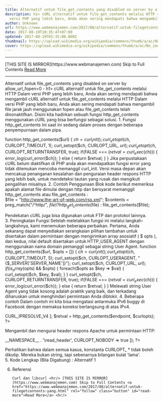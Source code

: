 ```yaml
---
title: Alternatif untuk file_get_contents yang disabled on server by allow_url_fopen=0
description: h1> cURL alternatif untuk file_get_contents melalui HTTP </h1>Dalam
  versi PHP yang lebih baru, Anda akan sering mendapati bahwa mengambil
author: Unknown
url: https://www.webmanajemen.com/2017/08/alternatif-untuk-filegetcontents-yang.html
date: 2017-08-19T10:35:47+07:00
updated: 2017-08-19T03:35:00.000Z
thumbnail: https://upload.wikimedia.org/wikipedia/commons/thumb/a/ac/No_image_available.svg/2048px-No_image_available.svg.png
cover: https://upload.wikimedia.org/wikipedia/commons/thumb/a/ac/No_image_available.svg/2048px-No_image_available.svg.png
---
```


<hr/> [THIS SITE IS MIRROR](https://www.webmanajemen.com) Skip to Full Contents <a href="https://www.webmanajemen.com/2017/08/alternatif-untuk-filegetcontents-yang.html" rel="follow" class="button" id="read-more">Read More</a> <hr/> Alternatif untuk file_get_contents yang disabled on server by allow_url_fopen=0 - h1> cURL alternatif untuk file_get_contents melalui HTTP </h1>Dalam versi PHP yang lebih baru, Anda akan sering mendapati bahwa mengambil cURL alternatif untuk file_get_contents melalui HTTP 
Dalam versi PHP yang lebih baru, Anda akan sering mendapati bahwa mengambil file jarak jauh menggunakan     fopen     atau     file_get_contents     telah dinonaktifkan. Disini kita hadirkan sebuah fungsi     http_get_contents     menggunakan cURL yang bisa berfungsi sebagai solusi. 
 1. Fungsi http_get_contents 
Ini saat ini sedang dalam proses dengan beberapa penyempurnaan dalam pipa.

function http_get_contents($url)
{  $ch = curl_init();
  curl_setopt($ch, CURLOPT_TIMEOUT, 1);
  curl_setopt($ch, CURLOPT_URL, $url);
  curl_setopt($ch, CURLOPT_RETURNTRANSFER, true);
  if(FALSE === ($retval = curl_exec($ch))) {
    error_log(curl_error($ch));
  } else {
    return $retval;
  }
}
Jika perpustakaan cURL belum diaktifkan di PHP anda akan mendapatkan      fungsi      error yang      tidak ditemukan      mencoba memanggil       curl_init.
Versi masa depan akan mencakup penanganan kesalahan dan penguraian header respons HTTP yang lebih baik, untuk mendeteksi tautan yang rusak dan mengikuti pengalihan misalnya. 
 2. Contoh Penggunaan 
Blok kode berikut memeriksa apakah alamat file dimulai dengan     http     dan bersyarat memanggil     http_get_contents     atau     file_get_contents     :    
$file = "http://www.the-art-of-web.com/rss.xml";
$contents = preg_match("/^http/", $file) ? http_get_contents($file) : file_get_contents($file);
  
 Pendekatan cURL juga bisa digunakan untuk FTP dan protokol lainnya.    
 3. Peningkatan Fungsi 
Setelah meletakkan fungsi ini melalui langkah-langkahnya, kami menemukan beberapa perbaikan. 
Pertama, Anda sekarang dapat menyediakan serangkaian pilihan tambahan untuk disertakan dalam permintaan dengan mengirimkan array asosiatif (     $ opts     ), dan kedua, nilai default disertakan untuk     HTTP_USER_AGENT     dengan menggunakan nama domain pemanggil sebagai string User Agent.
function http_get_contents($url, $opts = [])
{  $ch = curl_init();
  curl_setopt($ch, CURLOPT_TIMEOUT, 5);
  curl_setopt($ch, CURLOPT_USERAGENT, "{$_SERVER['SERVER_NAME']}");
  curl_setopt($ch, CURLOPT_URL, $url);
  if(is_array($opts) && $opts) {
    foreach($opts as $key => $val) {
      curl_setopt($ch, $key, $val);
    }
  }
  curl_setopt($ch, CURLOPT_RETURNTRANSFER, true);
  if(FALSE === ($retval = curl_exec($ch))) {
    error_log(curl_error($ch));
  } else {
    return $retval;
  }
}
Melewati string User Agent yang tidak kosong adalah praktik yang baik, dan terkadang diharuskan untuk menghindari permintaan Anda diblokir. 
 4. Beberapa contoh 
Dalam contoh ini kita bisa mengatasi antarmuka IPv6 buggy di Facebook dengan memaksa koneksi berlangsung di atas IPv4. 
<?PHP
  $endpoint = "https://graph.facebook.com/?id=" . urlencode($uri);
  $curlopts = [
    CURLOPT_IPRESOLVE => CURL_IPRESOLVE_V4
  ];
  $retval = http_get_contents($endpoint, $curlopts);
?>

Mengambil dan mengurai     header respons Apache     untuk permintaan HTTP: 
<?PHP
  function read_header($ch, $string)
  {
    // function to receive and process the respons headers
  }
  $tmp = http_get_contents($url, [
    CURLOPT_HEADERFUNCTION => __NAMESPACE__ . '\read_header',
    CURLOPT_NOBODY => true
  ]);
?>

 Perhatikan bahwa dalam semua kasus, konstanta CURLOPT_ * tidak boleh dikutip.         Mereka bukan string, tapi sebenarnya bilangan bulat 'lama'.    
5. Kode Lengkap (Bila Digabung) : 
Alternatif 1
<?php
function http_get_contents($url)
{  $ch = curl_init();
  curl_setopt($ch, CURLOPT_TIMEOUT, 1);
  curl_setopt($ch, CURLOPT_URL, $url);
  curl_setopt($ch, CURLOPT_RETURNTRANSFER, true);
  if(FALSE === ($retval = curl_exec($ch))) {
    error_log(curl_error($ch));
  } else {
    return $retval;
  }
}$getcontents = preg_match("/^http/", $url) ? http_get_contents($url) : file_get_contents($url);
echo $getcontents;
?>

6. Referensi 

       Curl dan libcurl <hr/> [THIS SITE IS MIRROR](https://www.webmanajemen.com) Skip to Full Contents <a href="https://www.webmanajemen.com/2017/08/alternatif-untuk-filegetcontents-yang.html" rel="follow" class="button" id="read-more">Read More</a> <hr/>